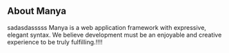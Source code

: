 ## About Manya
sadasdasssss
Manya is a web application framework with expressive, elegant syntax. We believe development must be an enjoyable and creative experience to be truly fulfilling.!!!!
